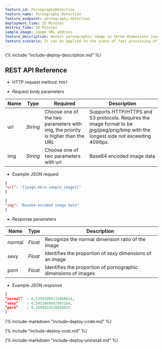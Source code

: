 ```yaml
---
feature_id: PornographyDetection
feature_name: Pornography Detection
feature_endpoint: pornography-detection
deployment_time: 15 Minutes
destroy_time: 10 Minutes
sample_image: Image URL address
feature_description: Detect pornographic image in three dimensions (normal, sexy, porn) and return confidence scores.
feature_scenario: It can be applied to the scene of fast processing of pornographic content. Help customers reduce auditing manpower, effectively reduce the risk of pornography, and improve the efficiency of information processing.
---
```


{%
  include "include-deploy-description.md"
%}
## REST API Reference

- HTTP request method: `POST`

- Request body parameters

| **Name**  | **Type**  | **Required** |  **Description**  |
|----------|-----------|------------|------------|
| url | *String* |Choose one of the two parameters with img, the priority is higher than the URL|Supports HTTP/HTTPS and S3 protocols. Requires the image format to be jpg/jpeg/png/bmp with the longest side not exceeding 4096px.|
| img | *String* |Choose one of two parameters with url|Base64 encoded image data|

- Example JSON request

``` json
{
"url": "{{page.meta.sample_image}}"
}
```

``` json
{
"img": "Base64-encoded image data"
}
```

- Response parameters

| **Name** | **Type** | **Description**  |
|----------|-----------|------------|
|normal |*Float* |Recognize the normal dimension ratio of the image|
|sexy |*Float* |Identifies the proportion of sexy dimensions of an image|
|porn |*Float* |Identifies the proportion of pornographic dimensions of images|

- Example JSON response

``` json
{ 
“normal”  : 0.15993066132068634,
“sexy”    : 0.5451669692993164, 
“porn”    : 0.2949024438858032 
}
```

{%
  include-markdown "include-deploy-code.md"
%}

{%
  include "include-deploy-cost.md"
%}

{%
  include-markdown "include-deploy-uninstall.md"
%}


